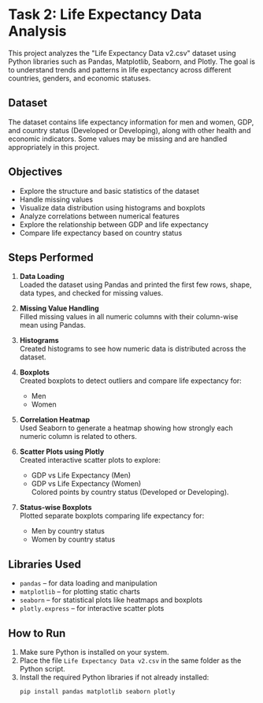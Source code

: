 # Task 2: Life Expectancy Data Analysis

This project analyzes the "Life Expectancy Data v2.csv" dataset using Python libraries such as Pandas, Matplotlib, Seaborn, and Plotly. The goal is to understand trends and patterns in life expectancy across different countries, genders, and economic statuses.

## Dataset

The dataset contains life expectancy information for men and women, GDP, and country status (Developed or Developing), along with other health and economic indicators. Some values may be missing and are handled appropriately in this project.

## Objectives

- Explore the structure and basic statistics of the dataset
- Handle missing values
- Visualize data distribution using histograms and boxplots
- Analyze correlations between numerical features
- Explore the relationship between GDP and life expectancy
- Compare life expectancy based on country status

## Steps Performed

1. **Data Loading**  
   Loaded the dataset using Pandas and printed the first few rows, shape, data types, and checked for missing values.

2. **Missing Value Handling**  
   Filled missing values in all numeric columns with their column-wise mean using Pandas.

3. **Histograms**  
   Created histograms to see how numeric data is distributed across the dataset.

4. **Boxplots**  
   Created boxplots to detect outliers and compare life expectancy for:
   - Men
   - Women

5. **Correlation Heatmap**  
   Used Seaborn to generate a heatmap showing how strongly each numeric column is related to others.

6. **Scatter Plots using Plotly**  
   Created interactive scatter plots to explore:
   - GDP vs Life Expectancy (Men)
   - GDP vs Life Expectancy (Women)  
   Colored points by country status (Developed or Developing).

7. **Status-wise Boxplots**  
   Plotted separate boxplots comparing life expectancy for:
   - Men by country status
   - Women by country status

## Libraries Used

- `pandas` – for data loading and manipulation
- `matplotlib` – for plotting static charts
- `seaborn` – for statistical plots like heatmaps and boxplots
- `plotly.express` – for interactive scatter plots

## How to Run

1. Make sure Python is installed on your system.
2. Place the file `Life Expectancy Data v2.csv` in the same folder as the Python script.
3. Install the required Python libraries if not already installed:
   ```bash
   pip install pandas matplotlib seaborn plotly
